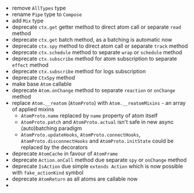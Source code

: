 - remove `AllTypes` type
- rename `Pipe` type to `Compose`
- add `Mix` type
- deprecate `ctx.get` getter method to direct atom call or separate `read` method
- deprecate `ctx.get` batch method, as a batching is automatic now
- deprecate `ctx.spy` method to direct atom call or separate `track` method
- deprecate `ctx.schedule` method to separate `wrap` or `schedule` method
- deprecate `ctx.subscribe` method for atom subscription to separate `effect` method
- deprecate `ctx.subscribe` method for logs subscription
- deprecate `CtxSpy` method
- make base `Atom` callable 
- deprecate `Atom.onChange` method to separate `reaction` or `onChange` method
- replace `Atom.__reatom` (`AtomProto`) with `Atom.__reatomMixins` - an array of applied mixins
  - `AtomProto.name` replaced by `name` property of atom itself
  - `AtomProto.patch` and `AtomProto.actual` isn't safe in new async (auto)batching paradigm
  - `AtomProto.updateHooks`, `AtomProto.connectHooks`, `AtomProto.disconnectHooks` and `AtomProto.initState` could be replaced by the decorators
- deprecate `AtomCache` in favour of `AtomFrame`
- deprecate `Action.onCall` method due separate `spy` or `onChange` method
- deprecate `IsAction` due simple `extends Action` which is now possible with `fake_actionKind` symbol
- deprecate `AtomReturn` as all atoms are callable now
- 
